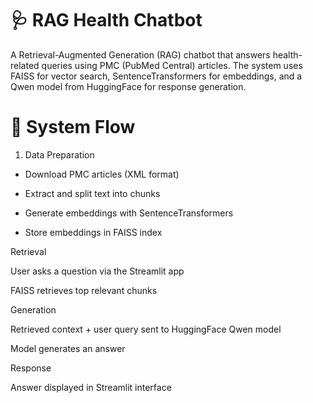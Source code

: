 # 🩺 RAG Health Chatbot

A Retrieval-Augmented Generation (RAG) chatbot that answers health-related queries using PMC (PubMed Central) articles.
The system uses FAISS for vector search, SentenceTransformers for embeddings, and a Qwen model from HuggingFace for response generation.

# 🚀 System Flow

1. Data Preparation

* Download PMC articles (XML format)

* Extract and split text into chunks

* Generate embeddings with SentenceTransformers

* Store embeddings in FAISS index

Retrieval

User asks a question via the Streamlit app

FAISS retrieves top relevant chunks

Generation

Retrieved context + user query sent to HuggingFace Qwen model

Model generates an answer

Response

Answer displayed in Streamlit interface
